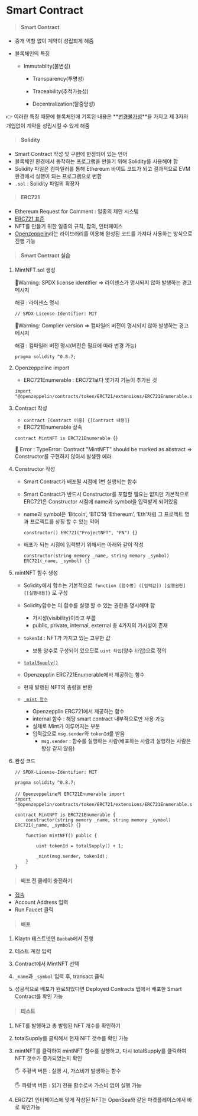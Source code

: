 # Smart Contract

> #### Smart Contract

- 중개 역할 없이 계약이 성립되게 해줌

- 블록체인의 특징

  - Immutablity(불변성)
  
  
    - Transparency(투명성)
  
  
    - Traceability(추적가능성)
  
  
    - Decentralization(탈중앙성)
  

👉 이러한 특징 때문에 블록체인에 기록된 내용은 **<u>변경불가성</u>**을 가지고 제 3자의 개입없이 계약을 성립시킬 수 있게 해줌



> #### Solidity

- Smart Contract 작성 및 구현에 한정되어 있는 언어
- 블록체인 환경에서 동작하는 프로그램을 만들기 위해 Solidity를 사용해야 함
- Solidity 파일은 컴파일러를 통해 Ethereum 바이트 코드가 되고 결과적으로 EVM 환경에서 실행이 되는 프로그램으로 변함
- `.sol` : Solidity 파일의 확장자



> #### ERC721

- Ethereum Request for Comment : 일종의 제안 시스템
- [ERC721 표준](https://eips.ethereum.org/EIPS/eip-721)
- NFT를 만들기 위한 일종의 규칙, 합의, 인터페이스
- [Openzeppelin](https://docs.openzeppelin.com/contracts/4.x/)라는 라이브러리를 이용해 완성된 코드를 가져다 사용하는 방식으로 진행 가능



> #### Smart Contract 실습

1. MintNFT.sol 생성

   🎇Warning: SPDX license identifier => 라이센스가 명시되지 않아 발생하는 경고 메시지

   해결 : 라이센스 명시

   ```solidity
   // SPDX-License-Identifier: MIT
   ```

   🎇Warning: Complier version  => 컴파일러 버전이 명시되지 않아 발생하는 경고 메시지

   해결 : 컴파일러 버전 명시(버전은 필요에 따라 변경 가능)

   ```solidity
   pragma solidity ^0.8.7;
   ```

   


2. Openzeppeline import

   - ERC721Enumerable : ERC721보다 몇가지 기능이 추가된 것

   ```solidity
   import "@openzeppelin/contracts/token/ERC721/extensions/ERC721Enumerable.sol";
   ```

   

3. Contract 작성

   - `contract [Contract 이름] {[Contract 내용]}`
   - ERC721Enumerable 상속

   ```solidity
   contract MintNFT is ERC721Enumerable {}
   ```

   🧨 Error : TypeError: Contract "MintNFT" should be marked as abstract => Constructor를 구현하지 않아서 발생한 에러



4. Constructor 작성
   -  Smart Contract가 배포될 시점에 1번 실행되는 함수
   -  Smart Contract가 반드시 Constructor를 포함할 필요는 없지만 기본적으로 ERC721은 Constructor 시점에 name과 symbol을 입력받게 되어있음

   - name과 symbol은 ‘Bitcoin’, ‘BTC’와 ‘Ethereum’, ‘Eth’처럼 그 프로젝트 명과 프로젝트를 상징 할 수 있는 약어

     ```solidity
     constructor() ERC721("ProjectNFT", "PN") {}
     ```

   - 배포가 되는 시점에 입력받기 위해서는 아래와 같이 작성

     ```solidity
     constructor(string memory _name, string memory _symbol) ERC721(_name, _symbol) {}
     ```

     

5. mintNFT 함수 생성

   - Solidity에서 함수는 기본적으로` function [함수명] ([입력값]) [실행권한] {[실행내용]}` 로 구성
   - Solidity함수는 이 함수를 실행 할 수 있는 권한을 명시해야 함
     - 가시성(visibility)이라고 부름
     - public, private, internal, external 총 4가지의 가시성이 존재

   - `tokenId` : NFT가 가지고 있는 고유한 값
     - 보통 양수로 구성되어 있으므로 `uint 타입`(양수 타입)으로 정의

   - [`totalSupply()`](https://docs.openzeppelin.com/contracts/4.x/api/token/erc721#ERC721Enumerable-totalSupply--)
   - Openzepplin ERC721Enumerable에서 제공하는 함수
   - 현재 발행된 NFT의 총량을 반환
   - [`_mint 함수`](https://docs.openzeppelin.com/contracts/4.x/api/token/erc721#ERC721-_mint-address-uint256-)
     - Openzepplin ERC721에서 제공하는 함수
     - internal 함수 : 해당 smart contract 내부적으로만 사용 가능
     - 실제로 Mint가 이루어지는 부분
     - 입력값으로 `msg.sender`와 `tokenId`를 받음
       -  `msg.sender` : 함수를 실행하는 사람(배포하는 사람과 실행하는 사람은 항상 같지 않음)

6. 완성 코드

   ```solidity
   // SPDX-License-Identifier: MIT
   
   pragma solidity ^0.8.7;
   
   // Openzeppeline의 ERC721Enumerable import
   import "@openzeppelin/contracts/token/ERC721/extensions/ERC721Enumerable.sol";
   
   contract MintNFT is ERC721Enumerable {
       constructor(string memory _name, string memory _symbol) ERC721(_name, _symbol) {}
   
       function mintNFT() public {
   
           uint tokenId = totalSupply() + 1;
   
           _mint(msg.sender, tokenId);
       }
   }
   ```



> #### 배포 전 클레이 충전하기

- [접속](https://baobab.wallet.klaytn.foundation/faucet)
- Account Address 입력
- Run Faucet 클릭



> #### 배포

1. Klaytn 테스트넷인 `Baobab`에서 진행
2. 테스트 계정 입력
3. Contract에서 MintNFT 선택

4. `_name`과 `_symbol` 입력 후, transact 클릭
5. 성공적으로 배포가 완료되었다면 Deployed Contracts 탭에서 배포한 Smart Contract를 확인 가능



> #### 테스트

1. NFT를 발행하고 총 발행된 NFT 개수를 확인하기

2. totalSupply를 클릭해서 현재 NFT 갯수를 확인 가능

3. mintNFT를 클릭하여 mintNFT 함수를 실행하고, 다시 totalSupply를 클릭하여 NFT 갯수가 증가되었는지 확인

   🖐 주황색 버튼 : 실행 시, 가스비가 발생하는 함수

   🖐 파랑색 버튼 : 읽기 전용 함수로써 가스비 없이 실행 가능

4. ERC721 인터페이스에 맞게 작성된 NFT는 OpenSea와 같은 마켓플레이스에서 바로 확인가능



